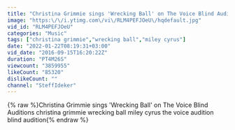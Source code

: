 ```yaml
---
title: "Christina Grimmie sings 'Wrecking Ball' on The Voice Blind Auditions"
image: "https:\/\/i.ytimg.com\/vi\/RLM4PEFJOeU\/hqdefault.jpg"
vid_id: "RLM4PEFJOeU"
categories: "Music"
tags: ["christina grimmie","wrecking ball","miley cyrus"]
date: "2022-01-22T08:19:31+03:00"
vid_date: "2016-09-15T16:20:22Z"
duration: "PT4M26S"
viewcount: "3859955"
likeCount: "85320"
dislikeCount: ""
channel: "SteffIdeker"
---
```

{% raw %}Christina Grimmie sings 'Wrecking Ball' on The Voice Blind Auditions christina grimmie wrecking ball miley cyrus the voice audition blind audition{% endraw %}
